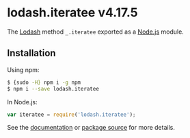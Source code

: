 # lodash.iteratee v4.17.5

The [Lodash](https://lodash.com/) method `_.iteratee` exported as a [Node.js](https://nodejs.org/) module.

## Installation

Using npm:
```bash
$ {sudo -H} npm i -g npm
$ npm i --save lodash.iteratee
```

In Node.js:
```js
var iteratee = require('lodash.iteratee');
```

See the [documentation](https://lodash.com/docs#iteratee) or [package source](https://github.com/lodash/lodash/blob/4.17.5-npm-packages/lodash.iteratee) for more details.
